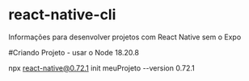 # react-native-cli
Informações para desenvolver projetos com React Native sem o Expo

#Criando Projeto - usar o Node 18.20.8

npx react-native@0.72.1 init meuProjeto --version 0.72.1

